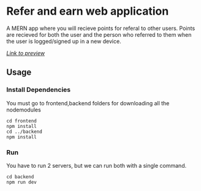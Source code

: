 # Refer and earn web application
A MERN app where you will recieve points for referal to other users.
Points are recieved for both the user and the person who referred to them when the user is logged/signed up in a new device.

[_Link to preview_](https://refernearn2022.netlify.app/)

## Usage
### Install Dependencies

You must go to frontend,backend folders for downloading all the nodemodules
```
cd frontend
npm install
cd ../backend
npm install
```

### Run

You have to run 2 servers, but we can run both with a single command.
```
cd backend
npm run dev
```
